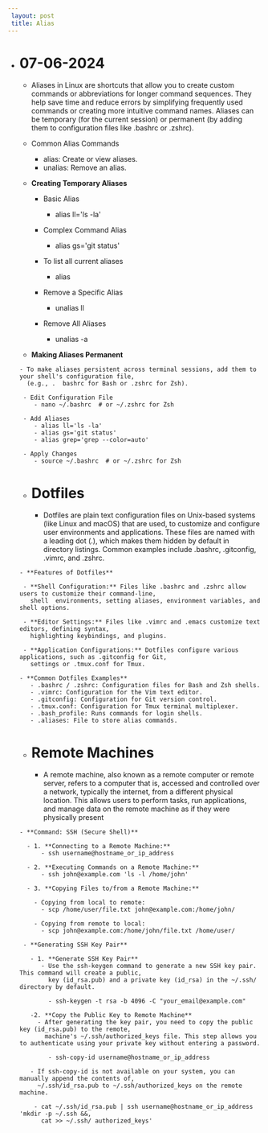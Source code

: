 ```yaml
---
 layout: post
 title: Alias
---
```

 - # 07-06-2024

      - Aliases in Linux are shortcuts that allow you to create custom commands or abbreviations for longer 
        command sequences.
        They help save time and reduce errors by simplifying frequently used commands or creating more intuitive command names.
        Aliases can be temporary (for the current session) or permanent (by adding them to configuration files like .bashrc or .zshrc). 

      - Common Alias Commands
        - alias: Create or view aliases.
        - unalias: Remove an alias.

      - **Creating Temporary Aliases**

         - Basic Alias
           - alias ll='ls -la'

         - Complex Command Alias
           - alias gs='git status'

        - To list all current aliases
           - alias

        - Remove a Specific Alias
           - unalias ll

        - Remove All Aliases
           - unalias -a

      - **Making Aliases Permanent**

       - To make aliases persistent across terminal sessions, add them to your shell's configuration file,
         (e.g., .  bashrc for Bash or .zshrc for Zsh).

        - Edit Configuration File
           - nano ~/.bashrc  # or ~/.zshrc for Zsh

        - Add Aliases
           - alias ll='ls -la'
           - alias gs='git status'
           - alias grep='grep --color=auto'

        - Apply Changes
           - source ~/.bashrc  # or ~/.zshrc for Zsh

      - # **Dotfiles**
 
        - Dotfiles are plain text configuration files on Unix-based systems (like Linux and macOS) that are used,
          to customize and configure user environments and applications. These files are named with a leading dot (.), which makes them hidden by default in directory listings. Common examples include .bashrc, 
          .gitconfig, .vimrc, and .zshrc.

       - **Features of Dotfiles**

        - **Shell Configuration:** Files like .bashrc and .zshrc allow users to customize their command-line,
          shell  environments, setting aliases, environment variables, and shell options.

        - **Editor Settings:** Files like .vimrc and .emacs customize text editors, defining syntax,
          highlighting keybindings, and plugins.

        - **Application Configurations:** Dotfiles configure various applications, such as .gitconfig for Git,
          settings or .tmux.conf for Tmux.

       - **Common Dotfiles Examples**
          - .bashrc / .zshrc: Configuration files for Bash and Zsh shells.
          - .vimrc: Configuration for the Vim text editor.
          - .gitconfig: Configuration for Git version control.
          - .tmux.conf: Configuration for Tmux terminal multiplexer.
          - .bash_profile: Runs commands for login shells.
          - .aliases: File to store alias commands.

      - # **Remote Machines**
   
        - A remote machine, also known as a remote computer or remote server, refers to a computer that is,
          accessed and controlled over a network, typically the internet, from a different physical location.
          This allows users to perform tasks, run applications, and manage data on the remote machine as if they were physically present
 
       - **Command: SSH (Secure Shell)**
         
         - 1. **Connecting to a Remote Machine:**
             - ssh username@hostname_or_ip_address

         - 2. **Executing Commands on a Remote Machine:**
             - ssh john@example.com 'ls -l /home/john'

         - 3. **Copying Files to/from a Remote Machine:**
          
           - Copying from local to remote:
             - scp /home/user/file.txt john@example.com:/home/john/

           - Copying from remote to local:
             - scp john@example.com:/home/john/file.txt /home/user/

        - **Generating SSH Key Pair**
          
          - 1. **Generate SSH Key Pair**
             - Use the ssh-keygen command to generate a new SSH key pair. This command will create a public,
               key (id_rsa.pub) and a private key (id_rsa) in the ~/.ssh/ directory by default.

               - ssh-keygen -t rsa -b 4096 -C "your_email@example.com"

          -2. **Copy the Public Key to Remote Machine**
            - After generating the key pair, you need to copy the public key (id_rsa.pub) to the remote,
              machine's ~/.ssh/authorized_keys file. This step allows you to authenticate using your private key without entering a password.

               - ssh-copy-id username@hostname_or_ip_address

          - If ssh-copy-id is not available on your system, you can manually append the contents of,
            ~/.ssh/id_rsa.pub to ~/.ssh/authorized_keys on the remote machine.
 
           - cat ~/.ssh/id_rsa.pub | ssh username@hostname_or_ip_address 'mkdir -p ~/.ssh &&,
             cat >> ~/.ssh/ authorized_keys'
